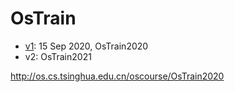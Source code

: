 # OsTrain

* [v1](https://github.com/LearningOS/OsTrain/blob/8401dc86cfeb06a2b9fcb2d1025f980d962ac8b5/README.md): 15 Sep 2020, OsTrain2020
* v2: OsTrain2021

http://os.cs.tsinghua.edu.cn/oscourse/OsTrain2020
